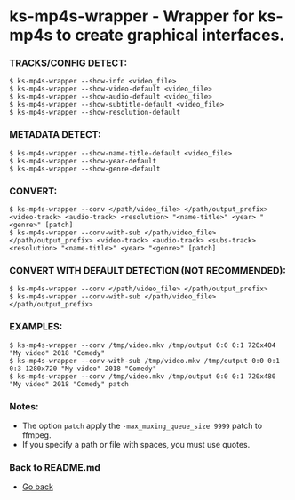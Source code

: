 ks-mp4s-wrapper - Wrapper for ks-mp4s to create graphical interfaces.
===================================================================

### TRACKS/CONFIG DETECT:

```shell
$ ks-mp4s-wrapper --show-info <video_file>
$ ks-mp4s-wrapper --show-video-default <video_file>
$ ks-mp4s-wrapper --show-audio-default <video_file>
$ ks-mp4s-wrapper --show-subtitle-default <video_file>
$ ks-mp4s-wrapper --show-resolution-default
```

### METADATA DETECT:
  
```shell
$ ks-mp4s-wrapper --show-name-title-default <video_file>
$ ks-mp4s-wrapper --show-year-default
$ ks-mp4s-wrapper --show-genre-default
```
    
### CONVERT:
  
```shell
$ ks-mp4s-wrapper --conv </path/video_file> </path/output_prefix> <video-track> <audio-track> <resolution> "<name-title>" <year> "<genre>" [patch]
$ ks-mp4s-wrapper --conv-with-sub </path/video_file> </path/output_prefix> <video-track> <audio-track> <subs-track> <resolution> "<name-title>" <year> "<genre>" [patch]
```
    
### CONVERT WITH DEFAULT DETECTION (NOT RECOMMENDED):

```shell
$ ks-mp4s-wrapper --conv </path/video_file> </path/output_prefix>
$ ks-mp4s-wrapper --conv-with-sub </path/video_file> </path/output_prefix>
```
    
### EXAMPLES:

```shell
$ ks-mp4s-wrapper --conv /tmp/video.mkv /tmp/output 0:0 0:1 720x404 "My video" 2018 "Comedy"
$ ks-mp4s-wrapper --conv-with-sub /tmp/video.mkv /tmp/output 0:0 0:1 0:3 1280x720 "My video" 2018 "Comedy"
$ ks-mp4s-wrapper --conv /tmp/video.mkv /tmp/output 0:0 0:1 720x480 "My video" 2018 "Comedy" patch
```
    
### Notes:

  * The option `patch` apply the `-max_muxing_queue_size 9999` patch to ffmpeg.
  * If you specify a path or file with spaces, you must use quotes.
    
### Back to README.md
    
* [Go back](../README.md)
  
